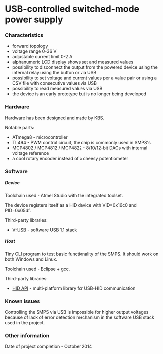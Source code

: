 # USB-controlled switched-mode power supply

### Characteristics
* forward topology
* voltage range 0-36 V
* adjustable current limit 0-2 A
* alphanumeric LCD display shows set and measured values
* possibility to disconnect the output from the powered device using the internal relay using the button or via USB
* possibility to set voltage and current values per a value pair or using a CSV file with consecutive values via USB
* possibility to read measured values via USB
* the device is an early prototype but is no longer being developed

### Hardware
Hardware has been designed and made by KBS.

Notable parts:

* ATmega8 - microcontroller
* TL494 - PWM control circuit, the chip is commonly used in SMPS's
* MCP4802 / MCP4812 / MCP4822 - 8/10/12-bit DACs with internal voltage reference
* a cool rotary encoder instead of a cheesy potentiometer

### Software

##### Device
Toolchain used - Atmel Studio with the integrated toolset.

The device registers itself as a HID device with VID=0x16c0 and PID=0x05df.

Third-party libraries:

* [V-USB](https://www.obdev.at/products/vusb/index.html) - software USB 1.1 stack

##### Host
Tiny CLI program to test basic functionality of the SMPS. It should work on both Windows and Linux.

Toolchain used - Eclipse + gcc.

Third-party libraries:

* [HID API](http://www.signal11.us/oss/hidapi/) - multi-platform library for USB-HID communication

### Known issues
Controlling the SMPS via USB is impossible for higher output voltages because of lack of error detection mechanism in the software USB stack used in the project.

### Other information
Date of project completion - October 2014
